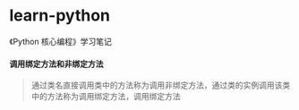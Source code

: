 # learn-python
《Python 核心编程》学习笔记

#### 调用绑定方法和非绑定方法
>通过类名直接调用类中的方法称为调用非绑定方法，通过类的实例调用该类中的方法称为调用绑定方法，调用绑定方法